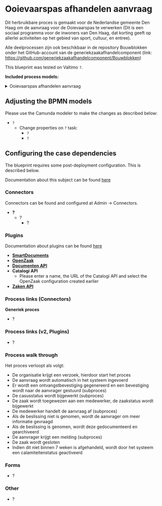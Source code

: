 
# Ooievaarspas afhandelen aanvraag
Dit herbruikbare proces is gemaakt voor de Nederlandse gemeente Den Haag om de aanvraag voor de Ooievaarspas te verwerken (Dit is een sociaal programma voor de inwoners van Den Haag, dat korting geeft op allerlei activiteiten op het gebied van sport, cultuur, en entree).

Alle deelprocessen zijn ook beschikbaar in de repository Bouwblokken onder het GitHub-account van de generiekzaakafhandelcomponent (link: https://github.com/generiekzaakafhandelcomponent/Bouwblokken)


This blueprint was tested on Valtimo `?`.

**Included process models:**
<details>
  <summary>Ooievaarspas afhandelen aanvraag</summary>
  <img src="ooievaarspas-afhandelen-aanvraag.png" alt="ooievaarspas afhandelen aanvraag"/>
</details>


## Adjusting the BPMN models
Please use the Camunda modeler to make the changes as described below:  
* `?`
  * Change properties on `?` task:
    * `?`
    * `?`


## Configuring the case dependencies
The blueprint requires some post-deployment configuration. This is described below.

Documentation about this subject can be found [here](https://docs.valtimo.nl/using-valtimo)
### Connectors
Connectors can be found and configured at Admin -> Connectors.
* **?**
  * ?
    * ?


### Plugins
Documentation about plugins can be found [here](https://docs.valtimo.nl/using-valtimo/plugins)
* [**SmartDocuments**](https://docs.valtimo.nl/using-valtimo/plugins/configure-smartdocuments-plugin#configure-the-plugin)
* [**OpenZaak**](https://docs.valtimo.nl/using-valtimo/plugins/configure-openzaak-plugin#configuring-the-plugin)
* [**Documenten API**](https://docs.valtimo.nl/using-valtimo/plugins/configure-documenten-api-plugin#configure-the-plugin)
* **Catalogi API**
  * Please enter a name, the URL of the Catalogi API and select the OpenZaak configuration created earlier
* [**Zaken API**](https://docs.valtimo.nl/using-valtimo/plugins/configure-zaken-api-plugin#configure-the-plugin)


### Process links (Connectors)
**Generiek proces**
* ?

### Process links (v2, Plugins)
* ?

### Process walk through
Het proces verloopt als volgt:
- De organisatie krijgt een verzoek, hierdoor start het proces
- De aanvraag wordt automatisch in het systeem ingevoerd
- Er wordt een ontvangstbevestiging gegenereerd en een bevestiging wordt naar de aanvrager gestuurd (subproces)
- De casusstatus wordt bijgewerkt (subproces)
- De zaak wordt toegewezen aan een medewerker, de zaakstatus wordt bijgewerkt
- De medewerker handelt de aanvraag af (subproces)
- Als de beslissing niet is genomen, wordt de aanvrager om meer informatie gevraagd
- Als de beslissing is genomen, wordt deze gedocumenteerd en gearchiveerd
- De aanvrager krijgt een melding (subproces)
- De zaak wordt gesloten
- Indien dit niet binnen 7 weken is afgehandeld, wordt door het systeem een ​​calamiteitenstatus geactiveerd

### Forms
* ?

### Other
* ?